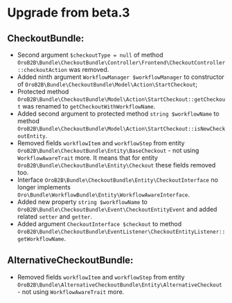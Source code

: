 Upgrade from beta.3
===================

CheckoutBundle:
---------------
- Second argument `$checkoutType = null` of method `OroB2B\Bundle\CheckoutBundle\Controller\Frontend\CheckoutController::checkoutAction` was removed.
- Added ninth argument `WorkflowManager $workflowManager` to constructor of `OroB2B\Bundle\CheckoutBundle\Model\Action\StartCheckout`;
- Protected method `OroB2B\Bundle\CheckoutBundle\Model\Action\StartCheckout::getCheckout` was renamed to `getCheckoutWithWorkflowName`.
- Added second argument to protected method `string $workflowName` to method `OroB2B\Bundle\CheckoutBundle\Model\Action\StartCheckout::isNewCheckoutEntity`.
- Removed fields `workflowItem` and `workflowStep` from entity `OroB2B\Bundle\CheckoutBundle\Entity\BaseCheckout` - not using `WorkflowAwareTrait` more. It means that for entity `OroB2B\Bundle\CheckoutBundle\Entity\Checkout` these fields removed too. 
- Interface `OroB2B\Bundle\CheckoutBundle\Entity\CheckoutInterface` no longer implements `Oro\Bundle\WorkflowBundle\Entity\WorkflowAwareInterface`.
- Added new property `string $workflowName` to `OroB2B\Bundle\CheckoutBundle\Event\CheckoutEntityEvent` and added related `setter` and `getter`.
- Added argument `CheckoutInterface $checkout` to method `OroB2B\Bundle\CheckoutBundle\EventListener\CheckoutEntityListener::getWorkflowName`.

AlternativeCheckoutBundle:
--------------------------
- Removed fields `workflowItem` and `workflowStep` from entity `OroB2B\Bundle\AlternativeCheckoutBundle\Entity\AlternativeCheckout` - not using `WorkflowAwareTrait` more.
